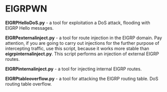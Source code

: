 # EIGRPWN


**EIGRPHelloDoS.py** - a tool for exploitation a DoS attack, flooding with EIGRP Hello messages.

**EIGRPexternalinject.py** - a tool for route injection in the EIGRP domain. Pay attention, if you are going to carry out injections for the further purpose of intercepting traffic, use this script, because it works more stable than **eigrpinternalinject.py**. This script performs an injection of external EIGRP routes.

**EIGRPinternalinject.py** - a tool for injecting internal EIGRP routes.

**EIGRPtableoverflow.py** - a tool for attacking the EIGRP routing table. DoS routing table overflow.
